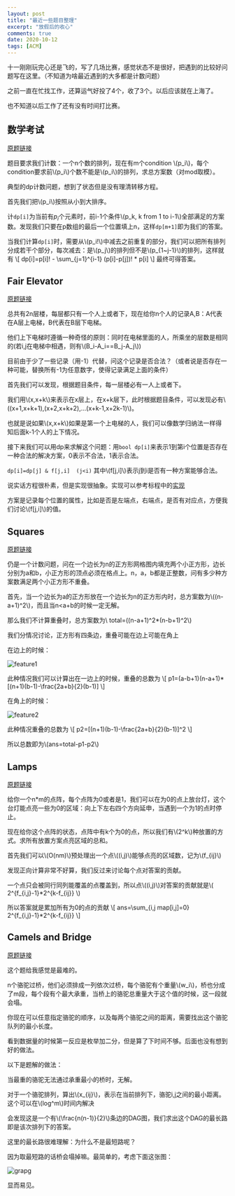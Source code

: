 ```yaml
---
layout: post
title: "最近一些题目整理"
excerpt: "放假后的收心"
comments: true
date: 2020-10-12
tags: [ACM]
---
```


十一刚刚玩完心还是飞的，写了几场比赛，感觉状态不是很好，把遇到的比较好问题写在这里。（不知道为啥最近遇到的大多都是计数问题）

之前一直在忙找工作，还算运气好投了4个，收了3个。以后应该就在上海了。

也不知道以后工作了还有没有时间打比赛。

## 数学考试

[原题链接](https://ac.nowcoder.com/acm/contest/7745/C)

题目要求我们计数：一个n个数的排列，现在有m个condition \\(p_i\\)，每个condition要求前\\(p_i\\)个数不能是\\(p_i\\)的排列，求总方案数（对mod取模）。

典型的dp计数问题，想到了状态但是没有理清转移方程。

首先我们把\\(p_i\\)按照从小到大排序。

计`dp[i]`为当前有$p_i$个元素时，前i-1个条件\\(p_k, k from 1 to i-1\\)全部满足的方案数。发现我们只要在p数组的最后一个位置填上n，这样`dp[m+1]`即为我们的答案。

当我们计算`dp[i]`时，需要从\\(p_i!\\)中减去之前重复的部分，我们可以把所有排列分成若干个部分，每次减去：是\\(p_j\\)的排列但不是\\(p_{1~j-1}\\)的排列，这样就有
\\[
    dp[i]=p[i]! - \sum_{j=1}^{i-1} (p[i]-p[j])! * p[i]
\\]
最终可得答案。

## Fair Elevator

[原题链接](https://atcoder.jp/contests/arc104/tasks/arc104_c)

总共有2n层楼，每层都只有一个人上或者下，现在给你n个人的记录A,B：A代表在A层上电梯，B代表在B层下电梯。

他们上下电梯时遵循一种奇怪的原则：同时在电梯里面的人，所乘坐的层数是相同的(若i,j在电梯中相遇，则有\\(B_i-A_i==B_j-A_j\\))

目前由于少了一些记录（用-1）代替，问这个记录是否合法？（或者说是否存在一种可能，替换所有-1为任意数字，使得记录满足上面的条件）

首先我们可以发现，根据题目条件，每一层楼必有一人上或者下。

我们用\\(x,x+k\\)来表示在x层上，在x+k层下，此时根据题目条件，可以发现必有\\((x+1,x+k+1),(x+2,x+k+2),...(x+k-1,x+2k-1)\\)。

也就是说如果\\(x,x+k\\)如果是第一个上电梯的人，我们可以像数学归纳法一样得知后面k-1个人的上下情况。

接下来我们可以用dp来求解这个问题：用`bool dp[i]`来表示1到第i个位置是否存在一种合法的解决方案，0表示不合法，1表示合法。

`dp[i]=dp[j] & f[j,i]  (j<i)` 其中\\(f[j,i]\\)表示j到i是否有一种方案能够合法。

说实话方程很朴素，但是实现很抽象。实现可以参考标程中的[实现](https://atcoder.jp/contests/arc104/submissions/17250212)

方案是记录每个位置的属性，比如是否是左端点，右端点，是否有对应点，方便我们讨论\\(f[j,i]\\)的值。

## Squares

[原题链接](https://atcoder.jp/contests/hhkb2020/tasks/hhkb2020_d)

仍是一个计数问题，问在一个边长为n的正方形网格图内填充两个小正方形，边长分别为a和b，小正方形的顶点必须在格点上。n，a，b都是正整数，问有多少种方案数满足两个小正方形不重叠。

首先，当一个边长为a的正方形放在一个边长为n的正方形内时，总方案数为\\((n-a+1)^2\\)，而且当n<a+b的时候一定无解。

那么我们不计算重叠时，总方案数为\\ total=((n-a+1)^2*(n-b+1)^2\\)

我们分情况讨论，正方形有四条边，重叠可能在边上可能在角上

在边上的时候：

![feature1]({{site.url}}/assets/img/feature1.png)

此种情况我们可以计算出在一边上的时候，重叠的总数为
\\[
    p1=(a-b+1)(n-a+1)*[(n+1)(b-1)-\frac{2a+b}{2}(b-1)]
\\]

在角上的时候：

![feature2]({{site.url}}/assets/img/feature2.png)

此种情况重叠的总数为
\\[
    p2=[(n+1)(b-1)-\frac{2a+b}{2}(b-1)]^2
\\]

所以总数即为\\(ans=total-p1-p2\\)

## Lamps


[原题链接](https://atcoder.jp/contests/hhkb2020/tasks/hhkb2020_e)

给你一个n*m的点阵，每个点阵为0或者是1，我们可以在为0的点上放台灯，这个台灯能点亮一些为0的区域：向上下左右四个方向延申，当遇到一个为1的点时停止。

现在给你这个点阵的状态，点阵中有k个为0的点，所以我们有\\(2^k\\)种放置的方式。求所有放置方案点亮区域的总和。

首先我们可以\\(O(nm)\\)预处理出一个点\\((i,j)\\)能够点亮的区域数，记为\\(f_{ij}\\)

发现正向计算非常不好算，我们反过来讨论每个点对答案的贡献。

一个点只会被同行同列能覆盖的点覆盖到，所以点\\((i,j)\\)对答案的贡献就是\\( 2^{f_{i,j}-1}*2^{k-f_{ij}}  \\)

所以答案就是累加所有为0的点的贡献
\\[
    ans=\sum_{i,j map[i,j]=0} 2^{f_{i,j}-1}*2^{k-f_{ij}}
\\]

## Camels and Bridge

[原题链接](https://atcoder.jp/contests/arc105/tasks/arc105_c)

这个题给我感觉是最难的。

n个骆驼过桥，他们必须排成一列依次过桥，每个骆驼有个重量\\(w_i\\)，桥也分成了m段，每个段有个最大承重，当桥上的骆驼总重量大于这个值的时候，这一段就会塌。

你现在可以任意指定骆驼的顺序，以及每两个骆驼之间的距离，需要找出这个骆驼队列的最小长度。

看到数据量的时候第一反应是枚举加二分，但是算了下时间不够。后面也没有想到好的做法。

以下是题解的做法：

当最重的骆驼无法通过承重最小的桥时，无解。

对于一个骆驼排列，算出\\(x_{ij}\\)，表示在当前排列下，骆驼i,j之间的最小距离。这个可以在\\(log^m\\)时间内解决

会发现这是一个有\\(\frac{n(n-1)}{2}\\)条边的DAG图，我们求出这个DAG的最长路即是该次排列下的答案。

这里的最长路很难理解：为什么不是最短路呢？

因为取最短路的话桥会塌掉嘛。最简单的，考虑下面这张图：

![grapg]({{site.url}}/assets/img/graph1.png)

显而易见。